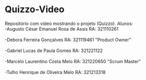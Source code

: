 # Quizzo-Video
Repositório com vídeo mostrando o projeto (Quizzo).
Alunos:
 <br /> -Augusto César Emanuel Rosa de Assis RA: 321110261<br /> 
<br /> -Debora Ferreira Gonçalves RA: 321119461 "Product Owner" <br /> 
<br /> -Gabriel Lucas de Paula Gomes RA: 321221122<br /> 
<br /> -Marcelo Laurentino Costa Melo RA: 321220650 "Scrum Master"<br /> 
<br /> -Tulho Henrique de Oliveira Melo RA: 321213318<br /> 
